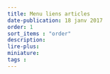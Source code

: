 ```yaml
---
title: Menu liens articles
date-publication: 18 janv 2017
order: 1
sort_items : "order"
description: 
lire-plus:
miniature: 
tags : 
---
```



